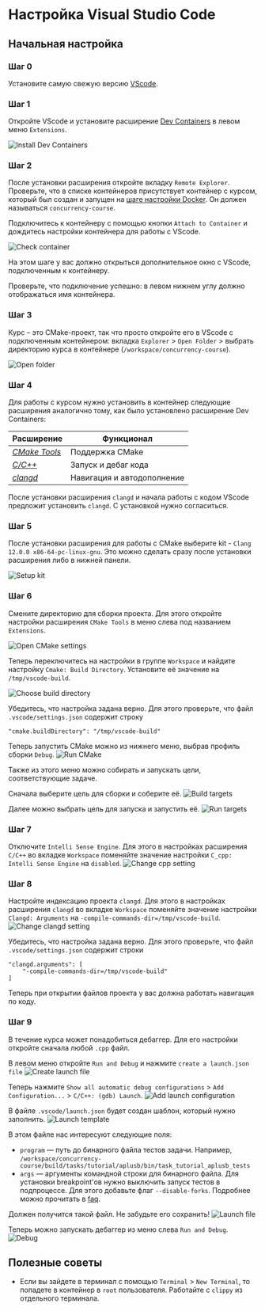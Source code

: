 # Настройка Visual Studio Code

## Начальная настройка

### Шаг 0

Установите самую свежую версию [VScode](https://code.visualstudio.com/download).

### Шаг 1

Откройте VScode и установите расширение [Dev Containers](https://marketplace.visualstudio.com/items?itemName=ms-vscode-remote.remote-containers) в левом меню `Extensions`.

![Install Dev Containers](https://gitlab.com/concurrency-course-2022-ta/concurrency-course-media/-/raw/main/docs-images/vscode-install-extension.png)

### Шаг 2

После установки расширения откройте вкладку `Remote Explorer`. Проверьте, что в списке контейнеров присутствует контейнер с курсом, который был создан и запущен на [шаге настройки Docker](docker.md). Он должен называться `concurrency-course`. 

Подключитесь к контейнеру с помощью кнопки `Attach to Container` и дождитесь настройки контейнера для работы с VScode.

![Check container](https://gitlab.com/concurrency-course-2022-ta/concurrency-course-media/-/raw/main/docs-images/vscode-check-container.png)

На этом шаге у вас должно открыться дополнительное окно с VScode, подключенным к контейнеру.

Проверьте, что подключение успешно: в левом нижнем углу должно отображаться имя контейнера.

### Шаг 3

Курс – это CMake-проект, так что просто откройте его в VScode с подключенным контейнером: вкладка `Explorer` > `Open Folder` > выбрать директорию курса в контейнере (`/workspace/concurrency-course`).

![Open folder](https://gitlab.com/concurrency-course-2022-ta/concurrency-course-media/-/raw/main/docs-images/vscode-open-folder.png)

### Шаг 4

Для работы с курсом нужно установить в контейнер следующие расширения аналогично тому, как было установлено расширение Dev Containers:

| Расширение | Функционал |
|---|---|
| _[CMake Tools](https://marketplace.visualstudio.com/items?itemName=ms-vscode.cmake-tools)_ | Поддержка CMake |
| _[C/C++](https://marketplace.visualstudio.com/items?itemName=ms-vscode.cpptools)_ | Запуск и дебаг кода
| _[clangd](https://marketplace.visualstudio.com/items?itemName=llvm-vs-code-extensions.vscode-clangd)_ | Навигация и автодополнение |

После установки расширения `clangd` и начала работы с кодом VScode предложит установить `clangd`. С установкой нужно согласиться.

### Шаг 5

После установки расширения для работы с CMake выберите kit - `Clang 12.0.0 x86-64-pc-linux-gnu`. Это можно сделать сразу после установки расширения либо в нижней панели.

![Setup kit](https://gitlab.com/concurrency-course-2022-ta/concurrency-course-media/-/raw/main/docs-images/vscode-choose-kit.png)

### Шаг 6

Смените директорию для сборки проекта. Для этого откройте настройки расширения `CMake Tools` в меню слева под названием `Extensions`.

![Open CMake settings](https://gitlab.com/concurrency-course-2022-ta/concurrency-course-media/-/raw/main/docs-images/vscode-open-cmake-settings.png)

Теперь переключитесь на настройки в группе `Workspace` и найдите настройку `Cmake: Build Directory`. Установите её значение на `/tmp/vscode-build`.

![Choose build directory](https://gitlab.com/concurrency-course-2022-ta/concurrency-course-media/-/raw/main/docs-images/vscode-choose-build-dir.png)

Убедитесь, что настройка задана верно. Для этого проверьте, что файл `.vscode/settings.json` содержит строку
```
"cmake.buildDirectory": "/tmp/vscode-build"
```

Теперь запустить CMake можно из нижнего меню, выбрав профиль сборки `Debug`.
![Run CMake](https://gitlab.com/concurrency-course-2022-ta/concurrency-course-media/-/raw/main/docs-images/vscode-run-cmake.png)

Также из этого меню можно собирать и запускать цели, соответствующие задаче.

Сначала выберите цель для сборки и соберите её.
![Build targets](https://gitlab.com/concurrency-course-2022-ta/concurrency-course-media/-/raw/main/docs-images/vscode-build.png)

Далее можно выбрать цель для запуска и запустить её.
![Run targets](https://gitlab.com/concurrency-course-2022-ta/concurrency-course-media/-/raw/main/docs-images/vscode-run.png)

### Шаг 7 

Отключите `Intelli Sense Engine`. Для этого в настройках расширения `C/C++` во вкладке `Workspace` поменяйте значение настройки `C_cpp: Intelli Sense Engine` на `disabled`.
![Change cpp setting](https://gitlab.com/concurrency-course-2022-ta/concurrency-course-media/-/raw/main/docs-images/vscode-disable-intelli.png)

### Шаг 8

Настройте индексацию проекта `clangd`. Для этого в настройках расширения `clangd` во вкладке `Workspace` поменяйте значение настройки `Clangd: Arguments` на `-compile-commands-dir=/tmp/vscode-build`. 
![Change clangd setting](https://gitlab.com/concurrency-course-2022-ta/concurrency-course-media/-/raw/main/docs-images/vscode-change-clang-setting.png)

Убедитесь, что настройка задана верно. Для этого проверьте, что файл `.vscode/settings.json` содержит строки
```
"clangd.arguments": [
    "-compile-commands-dir=/tmp/vscode-build"
]
```

Теперь при открытии файлов проекта у вас должна работать навигация по коду.

### Шаг 9

В течение курса может понадобиться дебаггер. Для его настройки откройте сначала любой `.cpp` файл. 

В левом меню откройте `Run and Debug` и нажмите `create a launch.json file`
![Create launch file](https://gitlab.com/concurrency-course-2022-ta/concurrency-course-media/-/raw/main/docs-images/vscode-create-launch-file.png)

Теперь нажмите `Show all automatic debug configurations` > `Add Configuration...` > `C/C++: (gdb) Launch`. 
![Add launch configuration](https://gitlab.com/concurrency-course-2022-ta/concurrency-course-media/-/raw/main/docs-images/vscode-add-configuration.png)


В файле `.vscode/launch.json` будет создан шаблон, который нужно заполнить. 
![Launch template](https://gitlab.com/concurrency-course-2022-ta/concurrency-course-media/-/raw/main/docs-images/vscode-launch-template.png)

В этом файле нас интересуют следующие поля:
- `program` — путь до бинарного файла тестов задачи. Например, `/workspace/concurrency-course/build/tasks/tutorial/aplusb/bin/task_tutorial_aplusb_tests`
- `args` — аргументы командной строки для бинарного файла. Для установки breakpoint'ов нужно выключить запуск тестов в подпроцессе. Для этого добавьте флаг `--disable-forks`. Подробнее можно прочитать в [faq](faq.md).

Должен получится такой файл. Не забудьте его сохранить!
![Launch file](https://gitlab.com/concurrency-course-2022-ta/concurrency-course-media/-/raw/main/docs-images/vscode-launch-file.png)

Теперь можно запускать дебаггер из меню слева `Run and Debug`.
![Debug](https://gitlab.com/concurrency-course-2022-ta/concurrency-course-media/-/raw/main/docs-images/vscode-debug.png)

## Полезные советы

- Если вы зайдете в терминал с помощью `Terminal` > `New Terminal`, то попадете в контейнер в `root` пользователя. Работайте с `clippy` из отдельного терминала.
